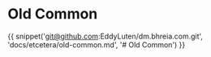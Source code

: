 # Old Common

{{ snippet('git@github.com:EddyLuten/dm.bhreia.com.git', 'docs/etcetera/old-common.md', '# Old Common') }}
